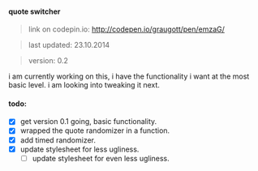 #### quote switcher
>link on codepin.io: http://codepen.io/graugott/pen/emzaG/

>last updated: 23.10.2014

>version: 0.2

i am currently working on this, i have the functionality i want at the most basic level. i am looking into tweaking it next.

#### todo:
- [X] get version 0.1 going, basic functionality.
- [X] wrapped the quote randomizer in a function.
- [X] add timed randomizer.
- [X] update stylesheet for less ugliness.
  - [ ] update stylesheet for even less ugliness.
